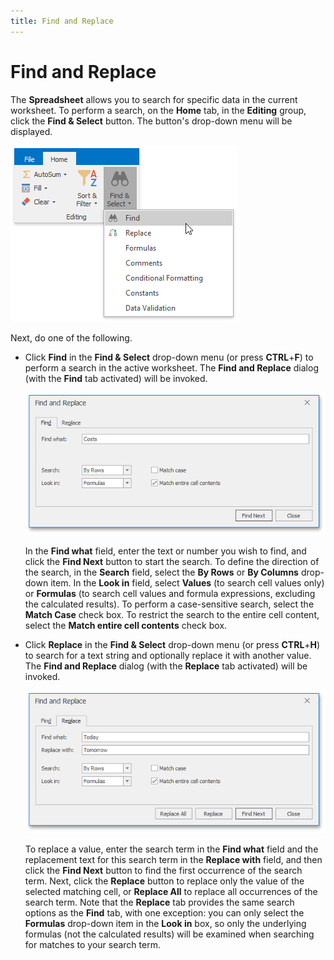 ```yaml
---
title: Find and Replace
---
```

# Find and Replace
The **Spreadsheet** allows you to search for specific data in the current worksheet. To perform a search, on the **Home** tab, in the **Editing** group, click the **Find &#38; Select** button. The button's drop-down menu will be displayed.

![FindAndSelectButton](../../../images/img23391.png)

Next, do one of the following.
* Click **Find** in the **Find &#38; Select** drop-down menu (or press **CTRL**+**F**) to perform a search in the active worksheet. The **Find and Replace** dialog (with the **Find** tab activated) will be invoked.
	
	![SpreadsheetControl_FindDialog](../../../images/img23390.png)
	
	In the **Find what** field, enter the text or number you wish to find, and click the **Find Next** button to start the search. To define the direction of the search, in the **Search** field, select the **By Rows** or **By Columns** drop-down item. In the **Look in** field, select **Values** (to search cell values only) or **Formulas** (to search cell values and formula expressions, excluding the calculated results). To perform a case-sensitive search, select the **Match Case** check box. To restrict the search to the entire cell content, select the **Match entire cell contents** check box.
* Click **Replace** in the **Find &#38; Select** drop-down menu (or press **CTRL**+**H**) to search for a text string and optionally replace it with another value. The **Find and Replace** dialog (with the **Replace** tab activated) will be invoked.
	
	![SpreadsheetControl_ReplaceDialog](../../../images/img23392.png)
	
	To replace a value, enter the search term in the **Find what** field and the replacement text for this search term in the **Replace with** field, and then click the **Find Next** button to find the first occurrence of the search term. Next, click the **Replace** button to replace only the value of the selected matching cell, or **Replace All** to replace all occurrences of the search term. Note that the **Replace** tab provides the same search options as the **Find** tab, with one exception: you can only select the **Formulas** drop-down item in the **Look in** box, so only the underlying formulas (not the calculated results) will be examined when searching for matches to your search term.